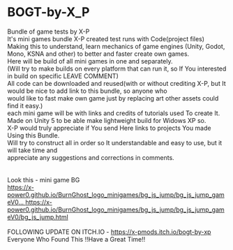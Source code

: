 # BOGT-by-X_P
Bundle of game tests by X-P
<br>It's mini games bundle X-P created test runs with Code(project files)
<br>Making this to understand, learn mechanics of game engines (Unity, Godot, Mono, KSNA and other) to better and faster create own games.
<br>Here will be build of all mini games in one and separately.
<br>(Will try to make builds on every platform that can run it, so If You interested in build on specific LEAVE COMMENT)
<br>All code can be downloaded and reused(with or without crediting X-P, but It would be nice to add link to this bundle, so anyone who <br>would like to fast make own game just by replacing art other assets could find it easy.)
<br>each mini game will be with links and credits of tutorials used To create It.
<br>Made on Unity 5 to be able make lightweight build for Widows XP so.
<br>X-P would truly appreciate if You send  Here links to projects You made Using this Bundle.
<br>Will try to construct all in order so It understandable and easy to use, but it will take time and 
<br>appreciate any suggestions and corrections  in comments.
<br>
<br>
<br>Look this - mini game BG 
<br>[https://x-power0.github.io/BurnGhost_logo_minigames/bg_js_jump/bg_js_jump_gameV0...
](https://x-power0.github.io/BurnGhost_logo_minigames/bg_js_jump/bg_js_jump_gameV0/bg_js_jump.html)https://x-power0.github.io/BurnGhost_logo_minigames/bg_js_jump/bg_js_jump_gameV0/bg_js_jump.html
<br>
<br> FOLLOWING UPDATE ON ITCH.IO - https://x-pmods.itch.io/bogt-by-xp
<br>Everyone Who Found This !!Have a Great Time!!
